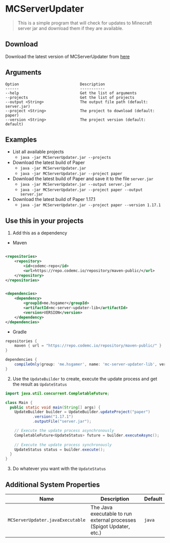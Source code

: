 # MCServerUpdater

> This is a simple program that will check for updates to Minecraft server jar and download them if they are available.

## Download

Download the latest version of MCServerUpdater
from [here](https://github.com/HSGamer/MCServerUpdater/releases)

## Arguments

```
Option                           Description
------                           -----------
--help                           Get the list of arguments
--projects                       Get the list of projects
--output <String>                The output file path (default: server.jar)
--project <String>               The project to download (default: paper)
--version <String>               The project version (default: default)
```

## Examples

* List all available projects
    * `java -jar MCServerUpdater.jar --projects`
* Download the latest build of Paper
    * `java -jar MCServerUpdater.jar`
    * `java -jar MCServerUpdater.jar --project paper`
* Download the latest build of Paper and save it to the file `server.jar`
    * `java -jar MCServerUpdater.jar --output server.jar`
    * `java -jar MCServerUpdater.jar --project paper --output server.jar`
* Download the latest build of Paper 1.17.1
    * `java -jar MCServerUpdater.jar --project paper --version 1.17.1`

## Use this in your projects

1. Add this as a dependency

* Maven

```xml

<repositories>
    <repository>
        <id>codemc-repo</id>
        <url>https://repo.codemc.io/repository/maven-public/</url>
    </repository>
</repositories>
```

```xml

<dependencies>
    <dependency>
        <groupId>me.hsgamer</groupId>
        <artifactId>mc-server-updater-lib</artifactId>
        <version>VERSION</version>
    </dependency>
</dependencies>
```

* Gradle

```groovy
repositories {
    maven { url = "https://repo.codemc.io/repository/maven-public/" }
}

dependencies {
    compileOnly(group: 'me.hsgamer', name: 'mc-server-updater-lib', version: 'VERSION')
}
```

2. Use the `UpdateBuilder` to create, execute the update process and get the result as `UpdateStatus`

```java
import java.util.concurrent.CompletableFuture;

class Main {
  public static void main(String[] args) {
    UpdateBuilder builder = UpdateBuilder.updateProject("paper")
            .version("1.17.1")
            .outputFile("server.jar");

    // Execute the update process asynchronously
    CompletableFuture<UpdateStatus> future = builder.executeAsync();
    
    // Execute the update process synchronously
    UpdateStatus status = builder.execute();
  }
}
```

3. Do whatever you want with the `UpdateStatus`

## Additional System Properties

| Name                             | Description                                                          | Default |
|----------------------------------|----------------------------------------------------------------------|---------|
| `MCServerUpdater.javaExecutable` | The Java executable to run external processes (Spigot Updater, etc.) | `java`  |
